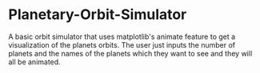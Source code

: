 # Planetary-Orbit-Simulator

A basic orbit simulator that uses matplotlib's animate feature to get a visualization of the planets orbits. The user just inputs the number of planets and the names of the planets which they want to see and they will all be animated.
